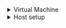 <details><summary> Virtual Machine </summary>

# Windows VM
- driver troubles\
  OS 설치중 디스크 인식, 설치 후 드라이버는 대부분 virtio-win.iso를 통해 해결 가능.

- add disk\
  After the host recognizes the storage, use the disk ID to add the disk to the VM.
	```
	# 하드웨어 기반 id 사용, 연결방식에 따라 다수의 id가 나올 수 있으나 같은 디스크를 바라봄.
	ls -l /dev/disk/by-id, /by-uuid ...

	/etc/pve/qemu-server/<VMID>.conf  수정
	ex) scsi1: /dev/disk/by-id/scsi-3600c0ff00066b57d07bd6e6701000000,format=raw
	```

# Linux VM
- ubuntu VM(cloned) ip addr config 
  ```
  /etc/netplan/[some-config.yaml]  

  netplan apply
  systemctl restart systemd-networkd
  ```
  
</details>

<details><summary> Host setup </summary>
	
# DNS setup
  setup server via dnsmasq.\
  let LXCs use the DNS server.\
  change DNS on webUI or Use CLI CMD on promox host.
  ```
	pct list
	pct set [CTID] --nameserver [IP addr]
  ```  
  
  > 기본적으로 하이퍼바이저 호스트에서 설정에서 시작\
  systemd config: fail.\
  NetworkManager config: fail \
  script after bootup: fail.\
  proxmox host config: fail.

# VLAN setup
  On WebUI, make Vlan interface\
  Name it [linux bridge + .vlan tag]\
  Set IP addr. (no gateway)\
  ![image](https://github.com/hlrrr/infra/assets/74647150/f1f52ac1-37d1-4b24-8dba-798c171607b1)
  
  ```
 [/etc/network/interfaces for NAT config on Vlan]

  auto vmbr0
  iface vmbr0 inet static
          address 192.168.111.254/16
          gateway 192.168.0.1
          bridge-ports enp2s0
          bridge-stp off
          bridge-fd 0
          bridge-vlan-aware yes
          bridge-vids 2-4094
          post-up /sbin/ethtool -s enp2s0 wol g

  auto vmbr0.10
  iface vmbr0.10 inet static
          address 10.1.1.254/24

  # Post-up commands for routing and NAT
    post-up   echo 1 > /proc/sys/net/ipv4/ip_forward
    post-up ip route add 192.168.0.0/16 via 192.168.0.1 dev vmbr0
    post-up iptables -t nat -A POSTROUTING -s 10.1.1.0/24 -o vmbr0 -j MASQUERADE
    post-down iptables -t nat -D POSTROUTING -s 10.1.1.0/24 -o vmbr0 -j MASQUERADE
  ```
  
  On network tab of CT(or VM), add network the vlan device.\
  ![image](https://github.com/hlrrr/infra/assets/74647150/5d49ba03-dc28-408a-a225-f1b96d43225a)

</details>
